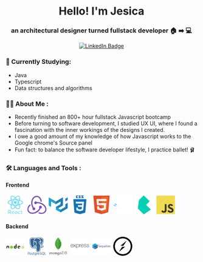 
<div id="header" align="center">
 <h1>Hello! I'm Jesica</h1>
 <h3>an architectural designer turned fullstack developer 🏠 ➡️ 💻</h3>
 <div id="badges">
  <a href="https://www.linkedin.com/in/jesica-yu/"> 
    <img src="https://img.shields.io/badge/LinkedIn-blue?style=for-the-badge&logo=linkedin&logoColor=white" alt="LinkedIn Badge"/>
  </a>
</div>
</div>

### :green_book: Currently Studying:
- Java
- Typescript
- Data structures and algorithms

### :woman_technologist: About Me :
- Recently finished an 800+ hour fullstack Javascript bootcamp
- Before turning to software development, I studied UX UI, where I found a fascination with the inner workings of the designs I created. 
- I owe a good amount of my knowledge of how Javascript works to the Google chrome's Source panel
- Fun fact: to balance the software developer lifestyle, I practice ballet! :ballet_shoes:

### :hammer_and_wrench: Languages and Tools :

<div>
<h4>Frontend<h4>
  <img src="https://github.com/devicons/devicon/blob/master/icons/react/react-original-wordmark.svg" title="React" alt="React" width="50" height="50"/>&nbsp;
  <img src="https://github.com/devicons/devicon/blob/master/icons/redux/redux-original.svg" title="Redux" alt="Redux " width="50" height="50"/>&nbsp;
  <img src="https://github.com/devicons/devicon/blob/master/icons/materialui/materialui-original.svg" title="Material UI" alt="Material UI" width="50" height="50"/>&nbsp;
  <img src="https://github.com/devicons/devicon/blob/master/icons/css3/css3-plain-wordmark.svg"  title="CSS3" alt="CSS" width="50" height="50"/>&nbsp;
  <img src="https://github.com/devicons/devicon/blob/master/icons/html5/html5-original.svg" title="HTML5" alt="HTML" width="50" height="50"/>&nbsp;
   <img src="https://github.com/devicons/devicon/blob/master/icons/tailwindcss/tailwindcss-original-wordmark.svg" title="Tailwind CSS" alt="Tailwind CSS" width="50" height="50"/>&nbsp;
   <img src="https://github.com/devicons/devicon/blob/master/icons/bulma/bulma-plain.svg" title="Bulma" alt="Bulma" width="50" height="50"/>&nbsp;
  <img src="https://github.com/devicons/devicon/blob/master/icons/javascript/javascript-original.svg" title="JavaScript" alt="JavaScript" width="50" height="50"/>&nbsp;
  <h4>Backend<h4>
  <img src="https://github.com/devicons/devicon/blob/master/icons/nodejs/nodejs-original-wordmark.svg" title="NodeJS" alt="NodeJS" width="50" height="50"/>&nbsp;
    <img src="https://github.com/devicons/devicon/blob/master/icons/postgresql/postgresql-plain-wordmark.svg" title="PostgreSQL" alt="PostgreSQL" width="50" height="50"/>&nbsp;
    <img src="https://github.com/devicons/devicon/blob/master/icons/mongodb/mongodb-original-wordmark.svg" title="MongoDB" alt="MongoDB" width="50" height="50"/>&nbsp;
  <img src="https://github.com/devicons/devicon/blob/master/icons/express/express-original-wordmark.svg" title="Express" alt="Express" width="50" height="50"/>&nbsp;
    <img src="https://github.com/devicons/devicon/blob/master/icons/sequelize/sequelize-original-wordmark.svg" title="Sequelize" alt="Sequelize" width="50" height="50"/>&nbsp;
     <img src="https://github.com/devicons/devicon/blob/master/icons/socketio/socketio-original.svg" title="Socket" alt="Socket" width="50" height="50"/>&nbsp;
</div>
